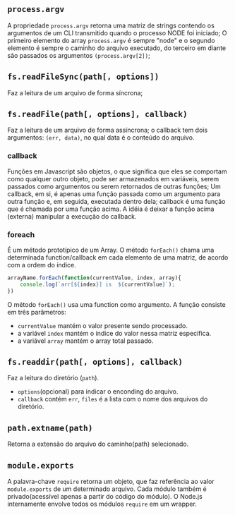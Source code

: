 ## `process.argv`

A propriedade `process.argv` retorna uma matriz de strings contendo os argumentos de um CLI transmitido quando o processo NODE foi iniciado;
O primeiro elemento do array `process.argv` é sempre "node" e o segundo elemento é sempre o caminho do arquivo executado, do terceiro em diante 
são passados os argumentos `(process.argv[2])`;

## `fs.readFileSync(path[, options])`

Faz a leitura de um arquivo de forma síncrona;

## `fs.readFile(path[, options], callback)`

Faz a leitura de um arquivo de forma assíncrona; o callback tem dois argumentos: `(err, data)`, no qual data é o conteúdo do arquivo.

### callback

Funções em Javascript são objetos, o que significa que eles se comportam como qualquer outro objeto,
pode ser armazenados em variáveis, serem passados como argumentos ou serem retornados de outras funções;
Um callback, em si, é apenas uma função passada como um argumento para outra função e, em seguida, executada dentro dela;
callback é uma função que é chamada por uma função acima. A idéia é deixar a função acima (externa) manipular a execução do callback.


### foreach

É um método prototípico de um Array. 
O método `forEach()` chama uma determinada function/callback em cada elemento de uma matriz, de acordo com a ordem do índice.

```js
arrayName.forEach(function(currentValue, index, array){
    console.log(`arr[${index}] is  ${currentValue}`);
})
```

O  método `forEach()` usa uma function como argumento. A função consiste em três parâmetros:

- `currentValue` mantém o valor presente sendo processado. 
- a variável `index` mantém o índice do valor nessa matriz específica. 
- a variável `array` mantém o array total passado.

## `fs.readdir(path[, options], callback)`

Faz a leitura do diretório (`path`).

- `options`(opcional) para indicar o enconding do arquivo.
- `callback` contém `err`, `files` é a lista com o nome dos arquivos do diretório.

## `path.extname(path)`

Retorna a extensão do arquivo do caminho(path) selecionado.

## `module.exports`

A palavra-chave `require` retorna um objeto, que faz referência ao valor `module.exports` de um determinado arquivo.
Cada módulo também é privado(acessível apenas a partir do código do módulo). O Node.js internamente envolve todos os módulos `require` em um wrapper. 

